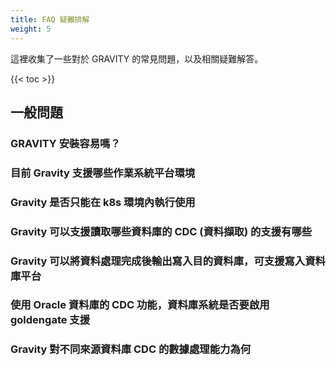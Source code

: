 ```yaml
---
title: FAQ 疑難排解
weight: 5
---
```


這裡收集了一些對於 GRAVITY 的常見問題，以及相關疑難解答。

{{< toc >}}

## 一般問題

### GRAVITY 安裝容易嗎？

### 目前 Gravity 支援哪些作業系統平台環境

### Gravity 是否只能在 k8s 環境內執行使用

### Gravity 可以支援讀取哪些資料庫的 CDC (資料擷取) 的支援有哪些

### Gravity 可以將資料處理完成後輸出寫入目的資料庫，可支援寫入資料庫平台

### 使用 Oracle 資料庫的 CDC 功能，資料庫系統是否要啟用 goldengate 支援

### Gravity 對不同來源資料庫 CDC 的數據處理能力為何
